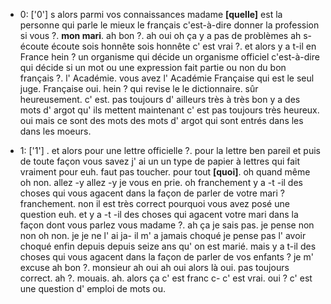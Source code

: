  * 0: ['0']
	s alors parmi vos connaissances madame **[quelle]** est la personne qui parle le mieux le français c'est-à-dire donner la profession si vous ?.
	 **mon mari**.
	 ah bon ?.
	 ah oui oh ça y a pas de problèmes ah s- écoute écoute sois honnête sois honnête c' est vrai ?.
	 et alors y a t-il en France hein ? un organisme qui décide un organisme officiel c'est-à-dire qui décide si un mot ou une expression fait partie ou non du bon français ?.
	 l' Académie.
	 vous avez l' Académie Française qui est le seul juge.
	 Française oui.
	 hein ? qui revise le le dictionnaire.
	 sûr heureusement.
	 c' est.
	 pas toujours d' ailleurs très à très bon y a des mots d' argot qu' ils mettent maintenant c' est pas toujours très heureux.
	 oui mais ce sont des mots des mots d' argot qui sont entrés dans les dans les moeurs.
	
 * 1: ['1']
	.
	 et alors pour une lettre officielle ?.
	 pour la lettre ben pareil et puis de toute façon vous savez j' ai un un type de papier à lettres qui fait vraiment pour euh.
	 faut pas toucher.
	 pour tout **[quoi]**.
	 oh quand même oh non.
	 allez -y allez -y je vous en prie.
	 oh franchement y a -t -il des choses qui vous agacent dans la façon de parler de votre mari ? franchement.
	 non il est très correct pourquoi vous avez posé une question euh.
	 et y a -t -il des choses qui agacent votre mari dans la façon dont vous parlez vous madame ?.
	 ah ça je sais pas.
	 je pense non non oh non.
	 je je ne l' ai ja- il m' a jamais choqué je pense pas l' avoir choqué enfin depuis depuis seize ans qu' on est marié.
	 mais y a t-il des choses qui vous agacent dans la façon de parler de vos enfants ? je m' excuse ah bon ?.
	 monsieur ah oui ah oui alors là oui.
	 pas toujours correct.
	 ah ?.
	 mouais.
	 ah.
	 alors ça c' est franc c- c' est vrai.
	 oui ? c' est une question d' emploi de mots ou.
	
